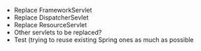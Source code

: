 * Replace FrameworkServlet
* Replace DispatcherSevlet
* Replace ResourceServlet
* Other servlets to be replaced?
* Test (trying to reuse existing Spring ones as much as possible